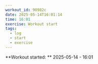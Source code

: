 ```yaml
---
workout_id: 90982c
date: 2025-05-14T16:01:14
time: 16:01
exercise: Workout start
tags:
  - log
  - start
  - exercise
---
```


**Workout started: ** 2025-05-14 - 16:01